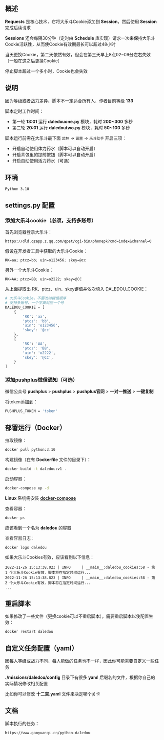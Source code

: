 ## 概述

**Requests** 是核心技术，它将大乐斗Cookie添加到 **Session**，然后使用 **Session** 完成后续请求

**Sessions** 还会每隔30分钟（定时由 **Schedule** 库实现）请求一次来保持大乐斗Cookie活跃性，从而使Cookie有效期最长可以超过48小时

当天更换Cookie，第二天依然有效，但会在第三天早上8点02~09分左右失效（一般在这之后更换Cookie）

停止脚本超过一个多小时，Cookie也会失效


## 说明

因为等级或者战力差异，脚本不一定适合所有人，作者目前等级 **133**

脚本定时工作时间：
- 第一轮 **13:01** 运行 **daledouone.py** 模块，耗时 **200~300** 多秒
- 第二轮 **20:01** 运行 **daledoutwo.py** 模块，耗时 **50~100** 多秒

脚本运行前需在大乐斗最下面 `武林` -> `设置` -> `乐斗助手` 开启三项：
- 开启自动使用体力药水（脚本可以自动开启）
- 开启背包里的提前按钮（脚本可以自动开启）
- 开启自动使用活力药水（可选）


## 环境

```
Python 3.10
```


## settings.py 配置

### 添加大乐斗cookie（必须，支持多账号）

首先浏览器登录大乐斗：
```
https://dld.qzapp.z.qq.com/qpet/cgi-bin/phonepk?cmd=index&channel=0
```

假设在开发者工具中获取的大乐斗Cookie：
```
RK=aa; ptcz=bb; uin=o123456; skey=@cc
```

另外一个大乐斗Cookie：
```
RK=AA; ptcz=BB; uin=o2222; skey=@CC
```

从上面提取出 RK、ptcz、uin、skey键值并依次填入 DALEDOU_COOKIE：
```python
# 大乐斗Cookie，不要改动键值顺序
# 支持多账号，一个字典对应一个号
DALEDOU_COOKIE = [
    {
        'RK': 'aa',
        'ptcz': 'bb',
        'uin': 'o123456',
        'skey': '@cc'
    },
    {
        'RK': 'AA',
        'ptcz': 'BB',
        'uin': 'o2222',
        'skey': '@CC',
    }
]
```


### 添加pushplus微信通知（可选）

微信公众号 **pushplus** > **pushplus** > **pushplus官网** > **一对一推送** > **一键复制**

将token添加到：
```bash
PUSHPLUS_TOKEN = 'token'
```


## 部署运行（Docker）

拉取镜像：
```bash
docker pull python:3.10
```

构建镜像（在有 **Dockerfile** 文件的目录下）：
```bash
docker build -t daledou:v1 .
```

启动容器：
```bash
docker-compose up -d
```

**Linux** 系统需安装 **[docker-compose](https://www.gaoyuanqi.cn/docker-compose/#%E5%AE%89%E8%A3%85docker-compose)**

查看容器：
```bash
docker ps
```

应该看到一个名为 **daledou** 的容器

查看容器日志：
```bash
docker logs daledou
```

如果大乐斗Cookies有效，应该看到以下信息：
```
2022-11-26 15:13:38.023 | INFO     | __main__:daledou_cookies:58 - 第 1 个大乐斗Cookie有效，脚本将在指定时间运行...
2022-11-26 15:13:38.823 | INFO     | __main__:daledou_cookies:58 - 第 2 个大乐斗Cookie有效，脚本将在指定时间运行...
...
```


## 重启脚本

如果修改了一些文件（更换cookie可以不重启脚本），需要重启脚本以使配置生效：
```bash
docker restart daledou
```


## 自定义任务配置（yaml）

因每人等级或战力不同，每人能做的任务也不一样，因此你可能需要自定义一些任务

**./missions/daledou/config** 目录下有很多 **yaml** 后缀名的文件，根据你自己的实际情况修改相关配置

比如你可以修改 **十二宫.yaml** 文件来决定哪个关卡


## 文档

脚本执行的任务：
```
https://www.gaoyuanqi.cn/python-daledou
```
